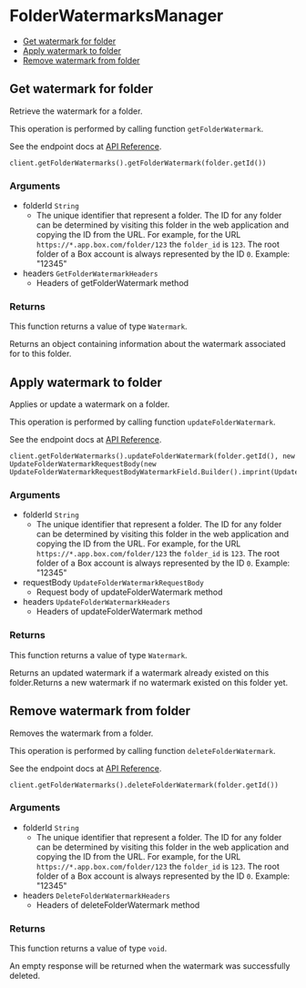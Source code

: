 # FolderWatermarksManager


- [Get watermark for folder](#get-watermark-for-folder)
- [Apply watermark to folder](#apply-watermark-to-folder)
- [Remove watermark from folder](#remove-watermark-from-folder)

## Get watermark for folder

Retrieve the watermark for a folder.

This operation is performed by calling function `getFolderWatermark`.

See the endpoint docs at
[API Reference](https://developer.box.com/reference/get-folders-id-watermark/).

<!-- sample get_folders_id_watermark -->
```
client.getFolderWatermarks().getFolderWatermark(folder.getId())
```

### Arguments

- folderId `String`
  - The unique identifier that represent a folder.  The ID for any folder can be determined by visiting this folder in the web application and copying the ID from the URL. For example, for the URL `https://*.app.box.com/folder/123` the `folder_id` is `123`.  The root folder of a Box account is always represented by the ID `0`. Example: "12345"
- headers `GetFolderWatermarkHeaders`
  - Headers of getFolderWatermark method


### Returns

This function returns a value of type `Watermark`.

Returns an object containing information about the
watermark associated for to this folder.


## Apply watermark to folder

Applies or update a watermark on a folder.

This operation is performed by calling function `updateFolderWatermark`.

See the endpoint docs at
[API Reference](https://developer.box.com/reference/put-folders-id-watermark/).

<!-- sample put_folders_id_watermark -->
```
client.getFolderWatermarks().updateFolderWatermark(folder.getId(), new UpdateFolderWatermarkRequestBody(new UpdateFolderWatermarkRequestBodyWatermarkField.Builder().imprint(UpdateFolderWatermarkRequestBodyWatermarkImprintField.DEFAULT).build()))
```

### Arguments

- folderId `String`
  - The unique identifier that represent a folder.  The ID for any folder can be determined by visiting this folder in the web application and copying the ID from the URL. For example, for the URL `https://*.app.box.com/folder/123` the `folder_id` is `123`.  The root folder of a Box account is always represented by the ID `0`. Example: "12345"
- requestBody `UpdateFolderWatermarkRequestBody`
  - Request body of updateFolderWatermark method
- headers `UpdateFolderWatermarkHeaders`
  - Headers of updateFolderWatermark method


### Returns

This function returns a value of type `Watermark`.

Returns an updated watermark if a watermark already
existed on this folder.Returns a new watermark if no watermark existed on
this folder yet.


## Remove watermark from folder

Removes the watermark from a folder.

This operation is performed by calling function `deleteFolderWatermark`.

See the endpoint docs at
[API Reference](https://developer.box.com/reference/delete-folders-id-watermark/).

<!-- sample delete_folders_id_watermark -->
```
client.getFolderWatermarks().deleteFolderWatermark(folder.getId())
```

### Arguments

- folderId `String`
  - The unique identifier that represent a folder.  The ID for any folder can be determined by visiting this folder in the web application and copying the ID from the URL. For example, for the URL `https://*.app.box.com/folder/123` the `folder_id` is `123`.  The root folder of a Box account is always represented by the ID `0`. Example: "12345"
- headers `DeleteFolderWatermarkHeaders`
  - Headers of deleteFolderWatermark method


### Returns

This function returns a value of type `void`.

An empty response will be returned when the watermark
was successfully deleted.


